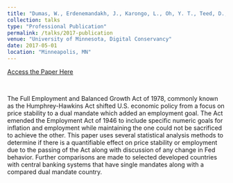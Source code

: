 ```yaml
---
title: "Dumas, W., Erdenemandakh, J., Karongo, L., Oh, Y. T., Teed, D., Wang, W., & Watkins, J. (2017). Origins and Consequences of the Humphrey Hawkins Act of 1978."
collection: talks
type: "Professional Publication"
permalink: /talks/2017-publication
venue: "University of Minnesota, Digital Conservancy"
date: 2017-05-01
location: "Minneapolis, MN"
---
```


[Access the Paper Here](https://conservancy.umn.edu/handle/11299/183472)

<br>

The Full Employment and Balanced Growth Act of 1978, commonly known as the Humphrey-Hawkins Act shifted U.S. economic policy from a focus on price stability to a dual mandate which added an employment goal. The Act emended the Employment Act of 1946 to include specific numeric goals for inflation and employment while maintaining the one could not be sacrificed to achieve the other. This paper uses several statistical analysis methods to determine if there is a quantifiable effect on price stability or employment due to the passing of the Act along with discussion of any change in Fed behavior. Further comparisons are made to selected developed countries with central banking systems that have single mandates along with a compared dual mandate country.
